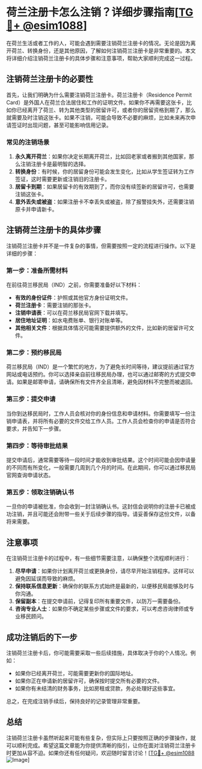 # 荷兰注册卡怎么注销？详细步骤指南[[TG💪+ @esim1088](https://t.me/s/esim1088)]

在荷兰生活或者工作的人，可能会遇到需要注销荷兰注册卡的情况。无论是因为离开荷兰、转换身份，还是其他原因，了解如何注销荷兰注册卡是非常重要的。本文将详细介绍注销荷兰注册卡的具体步骤和注意事项，帮助大家顺利完成这一过程。

## 注销荷兰注册卡的必要性

首先，让我们明确为什么需要注销荷兰注册卡。荷兰注册卡（Residence Permit Card）是外国人在荷兰合法居住和工作的证明文件。如果你不再需要这张卡，比如你已经离开了荷兰、转为其他类型的居留许可，或者你的居留资格到期了，那么就需要及时注销这张卡。如果不注销，可能会导致不必要的麻烦，比如未来再次申请签证时出现问题，甚至可能影响信用记录。

### 常见的注销场景

1. **永久离开荷兰**：如果你决定长期离开荷兰，比如回老家或者搬到其他国家，那么注销注册卡是最明智的选择。
2. **转换身份**：有时候，你的居留身份可能会发生变化，比如从学生签证转为工作签证，这时需要更新或注销旧的注册卡。
3. **居留卡到期**：如果居留卡的有效期到了，而你没有续签新的居留许可，也需要注销这张卡。
4. **意外丢失或被盗**：如果注册卡不幸丢失或被盗，除了报警挂失外，还需要注销原卡并申请新卡。

## 注销荷兰注册卡的具体步骤

注销荷兰注册卡并不是一件复杂的事情，但需要按照一定的流程进行操作。以下是详细的步骤：

### 第一步：准备所需材料

在前往荷兰移民局（IND）之前，你需要准备好以下材料：

- **有效的身份证件**：护照或其他官方身份证明文件。
- **荷兰注册卡**：需要注销的那张卡。
- **注销申请表**：可以在荷兰移民局官网下载并填写。
- **居住地址证明**：如水电费账单、银行对账单等。
- **其他相关文件**：根据具体情况可能需要提供额外的文件，比如新的居留许可文件。

### 第二步：预约移民局

荷兰移民局（IND）是一个繁忙的地方，为了避免长时间等待，建议提前通过官方网站或电话预约。你可以选择亲自前往移民局办理，也可以通过邮寄的方式提交申请。如果是邮寄申请，请确保所有文件齐全且清晰，避免因材料不完整而被退回。

### 第三步：提交申请

当你到达移民局时，工作人员会核对你的身份信息和申请材料。你需要填写一份注销申请表，并将所有必要的文件交给工作人员。工作人员会检查你的申请是否符合要求，并告知下一步骤。

### 第四步：等待审批结果

提交申请后，通常需要等待一段时间才能收到审批结果。这个时间可能会因申请量的不同而有所变化，一般需要几周到几个月的时间。在此期间，你可以通过移民局官网查询申请状态。

### 第五步：领取注销确认书

一旦你的申请被批准，你会收到一封注销确认书。这封信会说明你的注册卡已被成功注销，并且可能还会附带一些关于后续步骤的指导。请妥善保存这份文件，以备将来需要。

## 注意事项

在注销荷兰注册卡的过程中，有一些细节需要注意，以确保整个流程顺利进行：

1. **尽早申请**：如果你计划离开荷兰或更换身份，请尽早开始注销程序。这样可以避免因延误而导致的麻烦。
2. **保持联系信息更新**：确保你的联系方式始终是最新的，以便移民局能够及时与你沟通。
3. **保留副本**：在提交申请前，记得复印所有重要文件，以防万一需要备份。
4. **咨询专业人士**：如果你不确定某些步骤或文件的要求，可以考虑咨询律师或专业移民顾问。

## 成功注销后的下一步

注销荷兰注册卡后，你可能需要采取一些后续措施，具体取决于你的个人情况。例如：

- 如果你已经离开荷兰，可能需要更新你的国际地址。
- 如果你正在申请新的居留许可，确保按时提交所有必要的文件。
- 如果你有未结清的财务事务，比如房租或贷款，务必处理好这些事宜。

总之，在完成注销手续后，保持良好的记录管理非常重要。

## 总结

注销荷兰注册卡虽然听起来可能有些复杂，但实际上只要按照正确的步骤操作，就可以顺利完成。希望这篇文章能为你提供清晰的指引，让你在面对注销荷兰注册卡时更加从容不迫。如果你还有任何疑问，欢迎随时留言讨论！[[TG💪+ @esim1088](https://t.me/s/esim1088) ![Image](https://i.postimg.cc/4NQfJmqS/Snipaste-2025-05-13-00-14-12.png)]